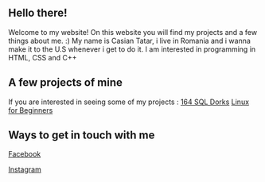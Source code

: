 ## Hello there!
Welcome to my website! On this website you will find my projects and a few things about me. :)
My name is Casian Tatar, i live in Romania and i wanna make it to the U.S whenever i get to do it.
I am interested in programming in HTML, CSS and C++

## A few projects of mine
If you are interested in seeing some of my projects :
[164 SQL Dorks](https://github.com/cxlxsseum/164-SQL-Dorks)
[Linux for Beginners](https://github.com/cxlxsseum/linuxforbeginners/)

## Ways to get in touch with me
[Facebook](facebook.com/casian.tatar.5)

[Instagram](https://www.instagram.com/cxlxsseum)
